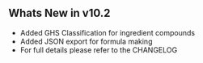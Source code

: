 Whats New in v10.2
--------------------------
- Added GHS Classification for ingredient compounds
- Added JSON export for formula making
- For full details please refer to the CHANGELOG
